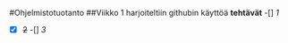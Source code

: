 #Ohjelmistotuotanto
##Viikko 1
harjoiteltiin githubin käyttöä
**tehtävät**
-[] *1*
-[x] ~~2~~
-[] *3*


